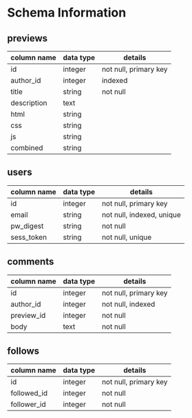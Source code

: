 # Schema Information

## previews
column name | data type | details
------------|-----------|-----------------------
id          | integer   | not null, primary key
author_id   | integer   | indexed
title       | string    | not null
description | text      |
html        | string    |
css         | string    |
js          | string    |
combined    | string    |

## users
column name | data type | details
------------|-----------|-----------------------
id          | integer   | not null, primary key
email    | string    | not null, indexed, unique
pw_digest   | string    | not null
sess_token  | string    | not null, unique

## comments
column name | data type | details
------------|-----------|-----------------------
id          | integer   | not null, primary key
author_id   | integer   | not null, indexed
preview_id  | integer   | not null
body        | text      | not null

## follows
column name | data type | details
------------|-----------|-----------------------
id          | integer   | not null, primary key
followed_id | integer   | not null
follower_id | integer   | not null
